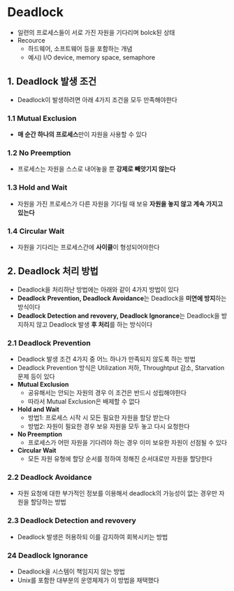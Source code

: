 # Deadlock

* 일련의 프로세스들이 서로 가진 자원을 기다리며 bolck된 상태
* Recource
  * 하드웨어, 소프트웨어 등을 포함하는 개념
  * 예시) I/O device, memory space, semaphore



## 1. Deadlock 발생 조건

* Deadlock이 발생하려면 아래 4가지 조건을 모두 만족해야한다

### 1.1 Mutual Exclusion

* **매 순간 하나의 프로세스**만이 자원을 사용할 수 있다

### 1.2 No Preemption

* 프로세스는 자원을 스스로 내어놓을 뿐 **강제로 빼앗기지 않는다**

### 1.3 Hold and Wait

* 자원을 가진 프로세스가 다른 자원을 기다릴 때 보유 **자원을 놓지 않고 계속 가지고 있는다**

### 1.4 Circular Wait

* 자원을 기다리는 프로세스간에 **사이클**이 형성되어야한다



## 2. Deadlock 처리 방법

* Deadlock을 처리하난 방법에는 아래와 같이 4가지 방법이 있다
* **Deadlock Prevention, Deadlock Avoidance**는 Deadlock을 **미연에 방지**하는 방식이다
* **Deadlock Detection and revovery, Deadlock Ignorance**는 Deadlock을 방지하지 않고 Deadlock 발생 **후 처리**를 하는 방식이다



### 2.1 Deadlock Prevention

* Deadlock 발생 조건 4가지 중 어느 하나가 만족되지 않도록 하는 방법
* Deadlock Prevention 방식은 Utilization 저하, Throughtput 감소, Starvation 문제 등이 있다
* **Mutual Exclusion**
  * 공유해서는 안되는 자원의 경우 이 조건은 반드시 성립해야한다
  * 따라서 Mutual Exclusion은 배제할 수 없다
* **Hold and Wait**
  * 방법1: 프로세스 시작 시 모든 필요한 자원을 할당 받는다
  * 방법2: 자원이 필요한 경우 보유 자원을 모두 놓고 다시 요청한다
* **No Preemption**
  * 프로세스가 어떤 자원을 기다려야 하는 경우 이미 보유한 자원이 선점될 수 있다
* **Circular Wait**
  * 모든 자원 유형에 할당 순서를 정하여 정해진 순서대로만 자원을 할당한다



### 2.2 Deadlock Avoidance

* 자원 요청에 대한 부가적인 정보를 이용해서 deadlock의 가능성이 없는 경우만 자원을 할당하는 방법



### 2.3 Deadlock Detection and revovery

* Deadlock 발생은 허용하되 이를 감지하여 회복시키는 방법



### 24 Deadlock Ignorance

* Deadlock을 시스템이 책임지지 않는 방법
* Unix를 포함한 대부분의 운영체제가 이 방법을 채택했다